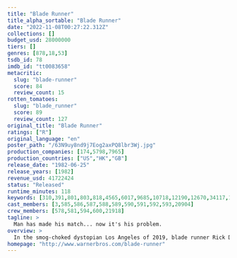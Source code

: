 ```yaml
---
title: "Blade Runner"
title_alpha_sortable: "Blade Runner"
date: "2022-11-08T00:27:22.312Z"
collections: []
budget_usd: 28000000
tiers: []
genres: [878,18,53]
tsdb_id: 78
imdb_id: "tt0083658"
metacritic:
  slug: "blade-runner"
  score: 84
  review_count: 15
rotten_tomatoes:
  slug: "blade_runner"
  score: 89
  review_count: 127
original_title: "Blade Runner"
ratings: ["R"]
original_language: "en"
poster_path: "/63N9uy8nd9j7Eog2axPQ8lbr3Wj.jpg"
production_companies: [174,5798,7965]
production_countries: ["US","HK","GB"]
release_date: "1982-06-25"
release_years: [1982]
revenue_usd: 41722424
status: "Released"
runtime_minutes: 118
keywords: [310,391,801,803,818,4565,6017,9685,10718,12190,12670,34117,178657,207268,233512,257783]
cast_members: [3,585,586,587,588,589,590,591,592,593,20904]
crew_members: [578,581,594,600,21918]
tagline: >
  Man has made his match... now it's his problem.
overview: >
  In the smog-choked dystopian Los Angeles of 2019, blade runner Rick Deckard is called out of retirement to terminate a quartet of replicants who have escaped to Earth seeking their creator for a way to extend their short life spans.
homepage: "http://www.warnerbros.com/blade-runner"
---
```


